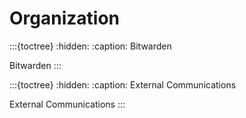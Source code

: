 # Organization

:::{toctree}
:hidden:
:caption: Bitwarden

Bitwarden <bitwarden>
:::

:::{toctree}
:hidden:
:caption: External Communications

External Communications <external-communications>
:::
